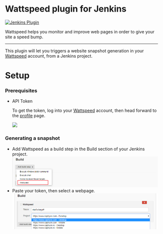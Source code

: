 Wattspeed plugin for Jenkins
=========================

[![Jenkins Plugin](https://img.shields.io/jenkins/plugin/v/kubernetes.svg)](https://plugins.jenkins.io/kubernetes)

Wattspeed helps you monitor and improve web pages in‌ ‌order‌ ‌to‌ ‌give‌ ‌your‌ site‌ ‌a‌ ‌speed‌ ‌bump.

---

This plugin will let you triggers a website snapshot generation in your [Wattspeed](https://www.wattspeed.com/) account, from a Jenkins project.

# Setup

### Prerequisites

* API Token
  
    To get the token, log into your [Wattspeed](https://www.wattspeed.com/signin) account, then head forward to the
    [profile](https://www.wattspeed.com/profile) page.
  
  ![](E:\wattadmin\plugins\jenkins\images\profile.png)

### Generating a snapshot

* Add Wattspeed as a build step in the Build section of your Jenkins project.
  ![image](images/build-step.png)
* Paste your token, then select a webpage.
  ![image](images/projects.png)